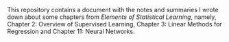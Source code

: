 This repository contains a document with the notes and summaries I wrote down about some chapters from $\textit{Elements of Statistical Learning}$, namely, Chapter 2: Overview of Supervised Learning, Chapter 3: Linear Methods for Regression and Chapter 11: Neural Networks.
